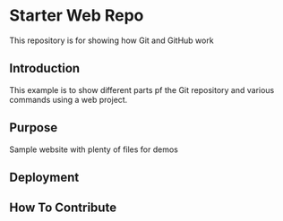 # Starter Web Repo

This repository is for showing how Git and GitHub work

## Introduction
This example is to show different parts pf the Git repository and various commands using a web project.

## Purpose

Sample website with plenty of files for demos

## Deployment

## How To Contribute